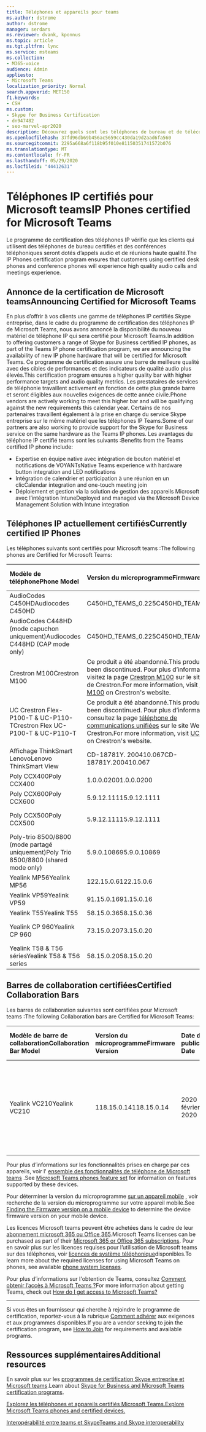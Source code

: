 ```yaml
---
title: Téléphones et appareils pour teams
ms.author: dstrome
author: dstrome
manager: serdars
ms.reviewer: dvank, kponnus
ms.topic: article
ms.tgt.pltfrm: lync
ms.service: msteams
ms.collection:
- M365-voice
audience: Admin
appliesto:
- Microsoft Teams
localization_priority: Normal
search.appverid: MET150
f1.keywords:
- CSH
ms.custom:
- Skype for Business Certification
- dn947482
- seo-marvel-apr2020
description: Découvrez quels sont les téléphones de bureau et de téléconférence certifiés par Microsoft teams pour obtenir les meilleurs résultats.
ms.openlocfilehash: 37fd96db69b456ac5659cc430da19d2aad6fa560
ms.sourcegitcommit: 2295a668a6f118b95f010e81150351741572b076
ms.translationtype: MT
ms.contentlocale: fr-FR
ms.lasthandoff: 05/29/2020
ms.locfileid: "44412631"
---
```

# <a name="ip-phones-certified-for-microsoft-teams"></a><span data-ttu-id="384b3-103">Téléphones IP certifiés pour Microsoft teams</span><span class="sxs-lookup"><span data-stu-id="384b3-103">IP Phones certified for Microsoft Teams</span></span>

<span data-ttu-id="384b3-104">Le programme de certification des téléphones IP vérifie que les clients qui utilisent des téléphones de bureau certifiés et des conférences téléphoniques seront dotés d’appels audio et de réunions haute qualité.</span><span class="sxs-lookup"><span data-stu-id="384b3-104">The IP Phones certification program ensures that customers using certified desk phones and conference phones will experience high quality audio calls and meetings experience.</span></span>

## <a name="announcing-certified-for-microsoft-teams"></a><span data-ttu-id="384b3-105">Annonce de la certification de Microsoft teams</span><span class="sxs-lookup"><span data-stu-id="384b3-105">Announcing Certified for Microsoft Teams</span></span>

<span data-ttu-id="384b3-106">En plus d’offrir à vos clients une gamme de téléphones IP certifiés Skype entreprise, dans le cadre du programme de certification des téléphones IP de Microsoft Teams, nous avons annoncé la disponibilité du nouveau matériel de téléphone IP qui sera certifié pour Microsoft Teams.</span><span class="sxs-lookup"><span data-stu-id="384b3-106">In addition to offering customers a range of Skype for Business certified IP phones, as part of the Teams IP phone certification program, we are announcing the availability of new IP phone hardware that will be certified for Microsoft Teams.</span></span> <span data-ttu-id="384b3-107">Ce programme de certification assure une barre de meilleure qualité avec des cibles de performances et des indicateurs de qualité audio plus élevés.</span><span class="sxs-lookup"><span data-stu-id="384b3-107">This certification program ensures a higher quality bar with higher performance targets and audio quality metrics.</span></span> <span data-ttu-id="384b3-108">Les prestataires de services de téléphonie travaillent activement en fonction de cette plus grande barre et seront éligibles aux nouvelles exigences de cette année civile.</span><span class="sxs-lookup"><span data-stu-id="384b3-108">Phone vendors are actively working to meet this higher bar and will be qualifying against the new requirements this calendar year.</span></span> <span data-ttu-id="384b3-109">Certains de nos partenaires travaillent également à la prise en charge du service Skype entreprise sur le même matériel que les téléphones IP Teams.</span><span class="sxs-lookup"><span data-stu-id="384b3-109">Some of our partners are also working to provide support for the Skype for Business service on the same hardware as the Teams IP phones.</span></span> <span data-ttu-id="384b3-110">Les avantages du téléphone IP certifié teams sont les suivants :</span><span class="sxs-lookup"><span data-stu-id="384b3-110">Benefits from the Teams certified IP phone include:</span></span>

- <span data-ttu-id="384b3-111">Expertise en équipe native avec intégration de bouton matériel et notifications de VOYANTs</span><span class="sxs-lookup"><span data-stu-id="384b3-111">Native Teams experience with hardware button integration and LED notifications</span></span>
- <span data-ttu-id="384b3-112">Intégration de calendrier et participation à une réunion en un clic</span><span class="sxs-lookup"><span data-stu-id="384b3-112">Calendar integration and one-touch meeting join</span></span>
- <span data-ttu-id="384b3-113">Déploiement et gestion via la solution de gestion des appareils Microsoft avec l’intégration Intune</span><span class="sxs-lookup"><span data-stu-id="384b3-113">Deployed and managed via the Microsoft Device Management Solution with Intune integration</span></span>

## <a name="currently-certified-ip-phones"></a><span data-ttu-id="384b3-114">Téléphones IP actuellement certifiés</span><span class="sxs-lookup"><span data-stu-id="384b3-114">Currently certified IP Phones</span></span>

<span data-ttu-id="384b3-115">Les téléphones suivants sont certifiés pour Microsoft teams :</span><span class="sxs-lookup"><span data-stu-id="384b3-115">The following phones are Certified for Microsoft Teams:</span></span>

|<span data-ttu-id="384b3-116">Modèle de téléphone</span><span class="sxs-lookup"><span data-stu-id="384b3-116">Phone Model</span></span>|<span data-ttu-id="384b3-117">Version du microprogramme</span><span class="sxs-lookup"><span data-stu-id="384b3-117">Firmware Version</span></span>|<span data-ttu-id="384b3-118">Date de publication</span><span class="sxs-lookup"><span data-stu-id="384b3-118">Release Date</span></span> |
|:---|:---|:---|
|<span data-ttu-id="384b3-119">AudioCodes C450HD</span><span class="sxs-lookup"><span data-stu-id="384b3-119">Audiocodes C450HD</span></span> | <span data-ttu-id="384b3-120">C450HD_TEAMS_0.225</span><span class="sxs-lookup"><span data-stu-id="384b3-120">C450HD_TEAMS_0.225</span></span> | <span data-ttu-id="384b3-121">2019 mars</span><span class="sxs-lookup"><span data-stu-id="384b3-121">March 2019</span></span>|
|<span data-ttu-id="384b3-122">AudioCodes C448HD (mode capuchon uniquement)</span><span class="sxs-lookup"><span data-stu-id="384b3-122">Audiocodes C448HD (CAP mode only)</span></span> | <span data-ttu-id="384b3-123">C450HD_TEAMS_0.225</span><span class="sxs-lookup"><span data-stu-id="384b3-123">C450HD_TEAMS_0.225</span></span> | <span data-ttu-id="384b3-124">2019 mars</span><span class="sxs-lookup"><span data-stu-id="384b3-124">March 2019</span></span>|
|<span data-ttu-id="384b3-125">Crestron M100</span><span class="sxs-lookup"><span data-stu-id="384b3-125">Crestron M100</span></span>| <span data-ttu-id="384b3-126">Ce produit a été abandonné.</span><span class="sxs-lookup"><span data-stu-id="384b3-126">This product has been discontinued.</span></span> <span data-ttu-id="384b3-127">Pour plus d’informations, visitez la page [Crestron M100](https://www.crestron.com/Products/Workspace-Solutions/Unified-Communications/Crestron-Flex-Tabletop-Conferencing-Systems/UC-M100-T) sur le site Web de Crestron.</span><span class="sxs-lookup"><span data-stu-id="384b3-127">For more information, visit [Crestron M100](https://www.crestron.com/Products/Workspace-Solutions/Unified-Communications/Crestron-Flex-Tabletop-Conferencing-Systems/UC-M100-T) on Crestron's website.</span></span> | <span data-ttu-id="384b3-128">Arrêté depuis 5/11/2020</span><span class="sxs-lookup"><span data-stu-id="384b3-128">Discontinued as of 5/11/2020</span></span>|
|<span data-ttu-id="384b3-129">UC Crestron Flex-P100-T & UC-P110-T</span><span class="sxs-lookup"><span data-stu-id="384b3-129">Crestron Flex UC-P100-T & UC-P110-T</span></span>  | <span data-ttu-id="384b3-130">Ce produit a été abandonné.</span><span class="sxs-lookup"><span data-stu-id="384b3-130">This product has been discontinued.</span></span> <span data-ttu-id="384b3-131">Pour plus d’informations, consultez la page [téléphone de communications unifiées]( https://www.crestron.com/Products/Workspace-Solutions/Unified-Communications/Crestron-Flex-Accessories/UC-PHONE-T-PLUS) sur le site Web de Crestron.</span><span class="sxs-lookup"><span data-stu-id="384b3-131">For more information, visit [UC Phone]( https://www.crestron.com/Products/Workspace-Solutions/Unified-Communications/Crestron-Flex-Accessories/UC-PHONE-T-PLUS) on Crestron's website.</span></span> |<span data-ttu-id="384b3-132">Arrêté depuis 5/11/2020</span><span class="sxs-lookup"><span data-stu-id="384b3-132">Discontinued as of 5/11/2020</span></span>|
|<span data-ttu-id="384b3-133">Affichage ThinkSmart Lenovo</span><span class="sxs-lookup"><span data-stu-id="384b3-133">Lenovo ThinkSmart View</span></span>|<span data-ttu-id="384b3-134">CD-18781Y. 200410.067</span><span class="sxs-lookup"><span data-stu-id="384b3-134">CD-18781Y.200410.067</span></span>|<span data-ttu-id="384b3-135">2020 avril</span><span class="sxs-lookup"><span data-stu-id="384b3-135">April 2020</span></span>|
|<span data-ttu-id="384b3-136">Poly CCX400</span><span class="sxs-lookup"><span data-stu-id="384b3-136">Poly CCX400</span></span> | <span data-ttu-id="384b3-137">1.0.0.0200</span><span class="sxs-lookup"><span data-stu-id="384b3-137">1.0.0.0200</span></span> | <span data-ttu-id="384b3-138">2020 janvier</span><span class="sxs-lookup"><span data-stu-id="384b3-138">January 2020</span></span>|
|<span data-ttu-id="384b3-139">Poly CCX600</span><span class="sxs-lookup"><span data-stu-id="384b3-139">Poly CCX600</span></span> | <span data-ttu-id="384b3-140">5.9.12.1111</span><span class="sxs-lookup"><span data-stu-id="384b3-140">5.9.12.1111</span></span>| <span data-ttu-id="384b3-141">2020 janvier</span><span class="sxs-lookup"><span data-stu-id="384b3-141">January 2020</span></span>|
|<span data-ttu-id="384b3-142">Poly CCX500</span><span class="sxs-lookup"><span data-stu-id="384b3-142">Poly CCX500</span></span> | <span data-ttu-id="384b3-143">5.9.12.1111</span><span class="sxs-lookup"><span data-stu-id="384b3-143">5.9.12.1111</span></span>| <span data-ttu-id="384b3-144">2019 décembre</span><span class="sxs-lookup"><span data-stu-id="384b3-144">December 2019</span></span>|
|<span data-ttu-id="384b3-145">Poly-trio 8500/8800 (mode partagé uniquement)</span><span class="sxs-lookup"><span data-stu-id="384b3-145">Poly Trio 8500/8800 (shared mode only)</span></span>| <span data-ttu-id="384b3-146">5.9.0.10869</span><span class="sxs-lookup"><span data-stu-id="384b3-146">5.9.0.10869</span></span>|<span data-ttu-id="384b3-147">2019 juin</span><span class="sxs-lookup"><span data-stu-id="384b3-147">June 2019</span></span>|
|<span data-ttu-id="384b3-148">Yealink MP56</span><span class="sxs-lookup"><span data-stu-id="384b3-148">Yealink MP56</span></span>| <span data-ttu-id="384b3-149">122.15.0.6</span><span class="sxs-lookup"><span data-stu-id="384b3-149">122.15.0.6</span></span>| <span data-ttu-id="384b3-150">2020 mars</span><span class="sxs-lookup"><span data-stu-id="384b3-150">March 2020</span></span>|
|<span data-ttu-id="384b3-151">Yealink VP59</span><span class="sxs-lookup"><span data-stu-id="384b3-151">Yealink VP59</span></span> | <span data-ttu-id="384b3-152">91.15.0.16</span><span class="sxs-lookup"><span data-stu-id="384b3-152">91.15.0.16</span></span> |<span data-ttu-id="384b3-153">2019 juin</span><span class="sxs-lookup"><span data-stu-id="384b3-153">June 2019</span></span>|
|<span data-ttu-id="384b3-154">Yealink T55</span><span class="sxs-lookup"><span data-stu-id="384b3-154">Yealink T55</span></span> | <span data-ttu-id="384b3-155">58.15.0.36</span><span class="sxs-lookup"><span data-stu-id="384b3-155">58.15.0.36</span></span> |<span data-ttu-id="384b3-156">2019</span><span class="sxs-lookup"><span data-stu-id="384b3-156">May 2019</span></span>|
|<span data-ttu-id="384b3-157">Yealink CP 960</span><span class="sxs-lookup"><span data-stu-id="384b3-157">Yealink CP 960</span></span> |<span data-ttu-id="384b3-158">73.15.0.20</span><span class="sxs-lookup"><span data-stu-id="384b3-158">73.15.0.20</span></span>|<span data-ttu-id="384b3-159">2018 décembre</span><span class="sxs-lookup"><span data-stu-id="384b3-159">December 2018</span></span>|
|<span data-ttu-id="384b3-160">Yealink T58 & T56 séries</span><span class="sxs-lookup"><span data-stu-id="384b3-160">Yealink T58 & T56 series</span></span> |<span data-ttu-id="384b3-161">58.15.0.20</span><span class="sxs-lookup"><span data-stu-id="384b3-161">58.15.0.20</span></span>|<span data-ttu-id="384b3-162">2018 décembre</span><span class="sxs-lookup"><span data-stu-id="384b3-162">December 2018</span></span>|

## <a name="certified-collaboration-bars"></a><span data-ttu-id="384b3-163">Barres de collaboration certifiées</span><span class="sxs-lookup"><span data-stu-id="384b3-163">Certified Collaboration Bars</span></span>

<span data-ttu-id="384b3-164">Les barres de collaboration suivantes sont certifiées pour Microsoft teams :</span><span class="sxs-lookup"><span data-stu-id="384b3-164">The following Collaboration bars are Certified for Microsoft Teams:</span></span>

|<span data-ttu-id="384b3-165">Modèle de barre de collaboration</span><span class="sxs-lookup"><span data-stu-id="384b3-165">Collaboration Bar Model</span></span>|<span data-ttu-id="384b3-166">Version du microprogramme</span><span class="sxs-lookup"><span data-stu-id="384b3-166">Firmware Version</span></span>|<span data-ttu-id="384b3-167">Date de publication</span><span class="sxs-lookup"><span data-stu-id="384b3-167">Release Date</span></span> |<span data-ttu-id="384b3-168">Taille de la salle (jusqu’à)</span><span class="sxs-lookup"><span data-stu-id="384b3-168">Room Size (up to)</span></span>|
|:---|:---|:---|:---|
|<span data-ttu-id="384b3-169">Yealink VC210</span><span class="sxs-lookup"><span data-stu-id="384b3-169">Yealink VC210</span></span>| <span data-ttu-id="384b3-170">118.15.0.14</span><span class="sxs-lookup"><span data-stu-id="384b3-170">118.15.0.14</span></span>|<span data-ttu-id="384b3-171">2020 février</span><span class="sxs-lookup"><span data-stu-id="384b3-171">February 2020</span></span>|<span data-ttu-id="384b3-172">Salle de focalisation (3m x 3m)</span><span class="sxs-lookup"><span data-stu-id="384b3-172">Focus room(3m x 3m)</span></span> </br> <span data-ttu-id="384b3-173">Petite salle de réunion (4.5 x 4.5 m)</span><span class="sxs-lookup"><span data-stu-id="384b3-173">Small meeting room(4.5m x 4.5m)</span></span>|

<span data-ttu-id="384b3-174">Pour plus d’informations sur les fonctionnalités prises en charge par ces appareils, voir l' [ensemble des fonctionnalités de téléphone de Microsoft teams](/MicrosoftTeams/devices/phones-for-teams#microsoft-teams-phones-feature-set) .</span><span class="sxs-lookup"><span data-stu-id="384b3-174">See [Microsoft Teams phones feature set](/MicrosoftTeams/devices/phones-for-teams#microsoft-teams-phones-feature-set) for information on features supported by these devices.</span></span>

<span data-ttu-id="384b3-175">Pour déterminer la version du microprogramme [sur un appareil mobile](/MicrosoftTeams/devices/phones-for-teams#finding-the-firmware-version-on-a-mobile-device) , voir recherche de la version du microprogramme sur votre appareil mobile.</span><span class="sxs-lookup"><span data-stu-id="384b3-175">See [Finding the Firmware version on a mobile device](/MicrosoftTeams/devices/phones-for-teams#finding-the-firmware-version-on-a-mobile-device) to determine the device firmware version on your mobile device.</span></span>

<span data-ttu-id="384b3-176">Les licences Microsoft teams peuvent être achetées dans le cadre de leur [abonnement microsoft 365 ou Office 365](https://docs.microsoft.com/office365/servicedescriptions/teams-service-description).</span><span class="sxs-lookup"><span data-stu-id="384b3-176">Microsoft Teams licenses can be purchased as part of their [Microsoft 365 or Office 365 subscriptions](https://docs.microsoft.com/office365/servicedescriptions/teams-service-description).</span></span> <span data-ttu-id="384b3-177">Pour en savoir plus sur les licences requises pour l’utilisation de Microsoft teams sur des téléphones, voir [licences de système téléphonique](https://products.office.com/microsoft-teams/voice-calling)disponibles.</span><span class="sxs-lookup"><span data-stu-id="384b3-177">To learn more about the required licenses for using Microsoft Teams on phones, see available [phone system licenses](https://products.office.com/microsoft-teams/voice-calling).</span></span>

<span data-ttu-id="384b3-178">Pour plus d’informations sur l'obtention de Teams, consultez [Comment obtenir l’accès à Microsoft Teams ?](https://support.office.com/article/fc7f1634-abd3-4f26-a597-9df16e4ca65b)</span><span class="sxs-lookup"><span data-stu-id="384b3-178">For more information about getting Teams, check out [How do I get access to Microsoft Teams?](https://support.office.com/article/fc7f1634-abd3-4f26-a597-9df16e4ca65b)</span></span>

* * *

<span data-ttu-id="384b3-179">Si vous êtes un fournisseur qui cherche à rejoindre le programme de certification, reportez-vous à la rubrique [Comment adhérer](https://docs.microsoft.com/skypeforbusiness/certification/how-to-join) aux exigences et aux programmes disponibles.</span><span class="sxs-lookup"><span data-stu-id="384b3-179">If you are a vendor seeking to join the certification program, see [How to Join](https://docs.microsoft.com/skypeforbusiness/certification/how-to-join) for requirements and available programs.</span></span>

## <a name="additional-resources"></a><span data-ttu-id="384b3-180">Ressources supplémentaires</span><span class="sxs-lookup"><span data-stu-id="384b3-180">Additional resources</span></span>

<span data-ttu-id="384b3-181">En savoir plus sur les [programmes de certification Skype entreprise et Microsoft teams](https://docs.microsoft.com/SkypeForBusiness/certification/overview).</span><span class="sxs-lookup"><span data-stu-id="384b3-181">Learn about [Skype for Business and Microsoft Teams certification programs](https://docs.microsoft.com/SkypeForBusiness/certification/overview).</span></span>

[<span data-ttu-id="384b3-182">Explorez les téléphones et appareils certifiés Microsoft Teams.</span><span class="sxs-lookup"><span data-stu-id="384b3-182">Explore Microsoft Teams phones and certified devices.</span></span>](https://products.office.com/microsoft-teams/across-devices/devices)

[<span data-ttu-id="384b3-183">Interopérabilité entre teams et Skype</span><span class="sxs-lookup"><span data-stu-id="384b3-183">Teams and Skype interoperability</span></span>](../teams-skype-interop.md)
